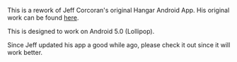This is a rework of Jeff Corcoran's original Hangar Android App.
His original work can be found [here](https://github.com/corcoran/Hangar/).

This is designed to work on Android 5.0 (Lollipop).

Since Jeff updated his app a good while ago, please check it out since it will work better.

